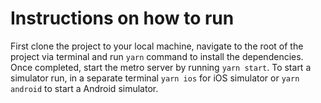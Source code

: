# Instructions on how to run

First clone the project to your local machine, navigate to the root of the project via terminal and run `yarn` command to install the dependencies.
Once completed, start the metro server by running `yarn start`. To start a simulator run, in a separate terminal `yarn ios` for iOS simulator or `yarn android` to start a Android simulator.
